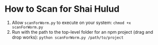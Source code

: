 # How to Scan for Shai Hulud

1. Allow `scanForWorm.py` to execute on your system: `chmod +x scanForWorm.py`
2. Run with the path to the top-level folder for an npm project (drag and drop works): `python scanForWorm.py /path/to/project`